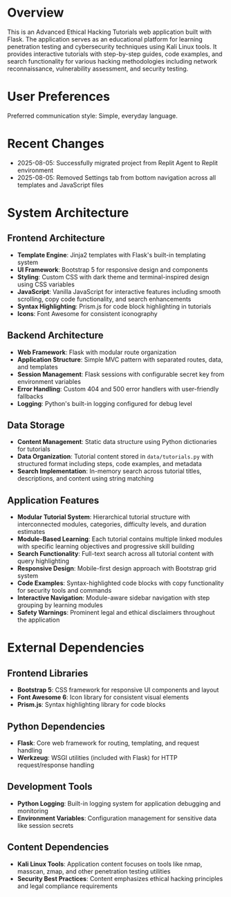 # Overview

This is an Advanced Ethical Hacking Tutorials web application built with Flask. The application serves as an educational platform for learning penetration testing and cybersecurity techniques using Kali Linux tools. It provides interactive tutorials with step-by-step guides, code examples, and search functionality for various hacking methodologies including network reconnaissance, vulnerability assessment, and security testing.

# User Preferences

Preferred communication style: Simple, everyday language.

# Recent Changes

- 2025-08-05: Successfully migrated project from Replit Agent to Replit environment
- 2025-08-05: Removed Settings tab from bottom navigation across all templates and JavaScript files

# System Architecture

## Frontend Architecture
- **Template Engine**: Jinja2 templates with Flask's built-in templating system
- **UI Framework**: Bootstrap 5 for responsive design and components
- **Styling**: Custom CSS with dark theme and terminal-inspired design using CSS variables
- **JavaScript**: Vanilla JavaScript for interactive features including smooth scrolling, copy code functionality, and search enhancements
- **Syntax Highlighting**: Prism.js for code block highlighting in tutorials
- **Icons**: Font Awesome for consistent iconography

## Backend Architecture
- **Web Framework**: Flask with modular route organization
- **Application Structure**: Simple MVC pattern with separated routes, data, and templates
- **Session Management**: Flask sessions with configurable secret key from environment variables
- **Error Handling**: Custom 404 and 500 error handlers with user-friendly fallbacks
- **Logging**: Python's built-in logging configured for debug level

## Data Storage
- **Content Management**: Static data structure using Python dictionaries for tutorials
- **Data Organization**: Tutorial content stored in `data/tutorials.py` with structured format including steps, code examples, and metadata
- **Search Implementation**: In-memory search across tutorial titles, descriptions, and content using string matching

## Application Features
- **Modular Tutorial System**: Hierarchical tutorial structure with interconnected modules, categories, difficulty levels, and duration estimates
- **Module-Based Learning**: Each tutorial contains multiple linked modules with specific learning objectives and progressive skill building
- **Search Functionality**: Full-text search across all tutorial content with query highlighting
- **Responsive Design**: Mobile-first design approach with Bootstrap grid system
- **Code Examples**: Syntax-highlighted code blocks with copy functionality for security tools and commands
- **Interactive Navigation**: Module-aware sidebar navigation with step grouping by learning modules
- **Safety Warnings**: Prominent legal and ethical disclaimers throughout the application

# External Dependencies

## Frontend Libraries
- **Bootstrap 5**: CSS framework for responsive UI components and layout
- **Font Awesome 6**: Icon library for consistent visual elements
- **Prism.js**: Syntax highlighting library for code blocks

## Python Dependencies
- **Flask**: Core web framework for routing, templating, and request handling
- **Werkzeug**: WSGI utilities (included with Flask) for HTTP request/response handling

## Development Tools
- **Python Logging**: Built-in logging system for application debugging and monitoring
- **Environment Variables**: Configuration management for sensitive data like session secrets

## Content Dependencies
- **Kali Linux Tools**: Application content focuses on tools like nmap, masscan, zmap, and other penetration testing utilities
- **Security Best Practices**: Content emphasizes ethical hacking principles and legal compliance requirements